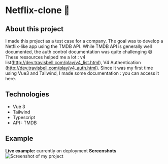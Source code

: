 # Netflix-clone 🎥

## About this project
I made this project as a test case for a company. The goal was to develop a Netflix-like app using the TMDB API. 
While TMDB API is generally well documented, the auth control documentation was quite challenging 😅 These ressources helped me a lot : v4 list(<http://dev.travisbell.com/play/v4_list.html>), V4 Authentication (<http://dev.travisbell.com/play/v4_auth.html>).
Since it was my first time using Vue3 and Tailwind, I made some documentation : you can access it here.

## Technologies
- Vue 3
- Tailwind
- Typescript
- API : TMDB

## Example
**Live example:** currently on deployment
**Screenshots**
![Screenshot of my project](<https://file.notion.so/f/f/0d0a27c8-3e70-40ac-b920-da664565246b/564f1566-41dd-4c3f-8468-879229a74e41/Capture_decran_2023-09-19_a_14.51.13.png?id=ee0535c3-4832-46f1-9ad9-fc0d9c9faefb&table=block&spaceId=0d0a27c8-3e70-40ac-b920-da664565246b&expirationTimestamp=1695254400000&signature=wcI2RPNJGbbfkwSrVuzfmITt4ilRPWq-uNdkeOxU0H4&downloadName=Capture+d%E2%80%99e%CC%81cran+2023-09-19+a%CC%80+14.51.13.png>)

